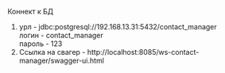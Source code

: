 Коннект к БД  
1. урл - jdbc:postgresql://192.168.13.31:5432/contact_manager  
логин - contact_manager  
пароль - 123 
2. Ссылка на свагер - http://localhost:8085/ws-contact-manager/swagger-ui.html